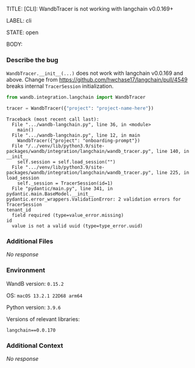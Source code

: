 TITLE:
[CLI]: WandbTracer is not working with langchain v0.0.169+

LABEL:
cli

STATE:
open

BODY:
### Describe the bug

<!--- Description of the issue below  -->
`WandbTracer.__init__(...)` does not work with langchain v0.0.169 and above.
Change from https://github.com/hwchase17/langchain/pull/4549 breaks internal `TracerSession` initialization.

<!--- A minimal code snippet between the quotes below  -->
```python
from wandb.integration.langchain import WandbTracer

tracer = WandbTracer({"project": "project-name-here"})
```

<!--- A full traceback of the exception in the quotes below -->
```shell
Traceback (most recent call last):
  File ".../wandb-langchain.py", line 36, in <module>
    main()
  File ".../wandb-langchain.py", line 12, in main
    WandbTracer({"project": "onboarding-prompt"})
  File "/../venv/lib/python3.9/site-packages/wandb/integration/langchain/wandb_tracer.py", line 140, in __init__
    self.session = self.load_session("")
  File ".../venv/lib/python3.9/site-packages/wandb/integration/langchain/wandb_tracer.py", line 225, in load_session
    self._session = TracerSession(id=1)
  File "pydantic/main.py", line 341, in pydantic.main.BaseModel.__init__
pydantic.error_wrappers.ValidationError: 2 validation errors for TracerSession
tenant_id
  field required (type=value_error.missing)
id
  value is not a valid uuid (type=type_error.uuid)
```


### Additional Files

_No response_

### Environment

WandB version: `0.15.2`

OS: `macOS 13.2.1 22D68 arm64`

Python version: `3.9.6`

Versions of relevant libraries:
```
langchain==0.0.170
```

### Additional Context

_No response_

